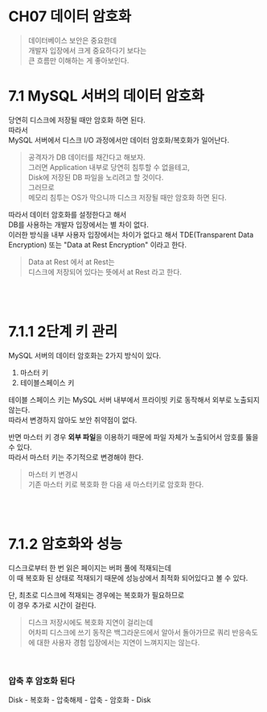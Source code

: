 # CH07 데이터 암호화  
  
> 데이터베이스 보안은 중요한데  
> 개발자 입장에서 크게 중요하다기 보다는  
> 큰 흐름만 이해하는 게 좋아보인다.
  
  
# 7.1 MySQL 서버의 데이터 암호화  

당연히 디스크에 저장될 때만 암호화 하면 된다.  
따라서  
MySQL 서버에서 디스크 I/O 과정에서만 데이터 암호화/복호화가 일어난다.    
   
> 공격자가 DB 데이터를 채간다고 해보자.   
> 그러면 Application 내부로 당연히 침투할 수 없을테고,   
> Disk에 저장된 DB 파일을 노리려고 할 것이다.   
> 그러므로    
> 메모리 침투는 OS가 막으니까 디스크 저장될 때만 암호화 하면 된다.     
  
따라서 데이터 암호화를 설정한다고 해서  
DB를 사용하는 개발자 입장에서는 별 차이 없다.  
이러한 방식을 내부 사용자 입장에서는 차이가 없다고 해서 TDE(Transparent Data Encryption) 또는 "Data at Rest Encryption" 이라고 한다.  
  
> Data at Rest 에서 at Rest는  
> 디스크에 저장되어 있다는 뜻에서 at Rest 라고 한다.
  
<br><br>  

# 7.1.1 2단계 키 관리  
  
MySQL 서버의 데이터 암호화는 2가지 방식이 있다.  
  
1. 마스터 키  
2. 테이블스페이스 키
  
테이블 스페이스 키는 MySQL 서버 내부에서 프라이빗 키로 동작해서 외부로 노출되지 않는다.  
따라서 변경하지 않아도 보안 취약점이 없다.  
  
반면 마스터 키 경우 **외부 파일**을 이용하기 때문에 파일 자체가 노출되어서 암호를 뚫을 수 있다.  
따라서 마스터 키는 주기적으로 변경해야 한다.  
  
> 마스터 키 변경시  
> 기존 마스터 키로 복호화 한 다음
> 새 마스터키로 암호화 한다.  
  
 
<br><br>  

# 7.1.2 암호화와 성능  
  
디스크로부터 한 번 읽은 페이지는 버퍼 풀에 적재되는데  
이 때 복호화 된 상태로 적재되기 때문에 성능상에서 최적화 되어있다고 볼 수 있다.  
  
단, 최초로 디스크에 적재되는 경우에는 복호화가 필요하므로  
이 경우 추가로 시간이 걸린다.  
  
> 디스크 저장시에도 복호화 지연이 걸리는데  
> 어차피 디스크에 쓰기 동작은 백그라운드에서 알아서 돌아가므로 쿼리 반응속도에 대한 사용자 경험 입장에서는 지연이 느껴지지는 않는다.
  
<br>  
   
### 압축 후 암호화 된다    
  
Disk - 복호화 - 압축해제 - 압축 - 암호화 - Disk

